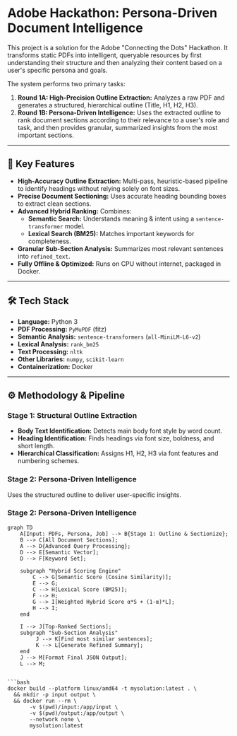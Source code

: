 # Adobe Hackathon: Persona-Driven Document Intelligence

This project is a solution for the Adobe "Connecting the Dots" Hackathon. It transforms static PDFs into intelligent, queryable resources by first understanding their structure and then analyzing their content based on a user's specific persona and goals.

The system performs two primary tasks:
1. **Round 1A: High-Precision Outline Extraction:** Analyzes a raw PDF and generates a structured, hierarchical outline (Title, H1, H2, H3).
2. **Round 1B: Persona-Driven Intelligence:** Uses the extracted outline to rank document sections according to their relevance to a user's role and task, and then provides granular, summarized insights from the most important sections.

---

## 🚀 Key Features

- **High-Accuracy Outline Extraction:** Multi-pass, heuristic-based pipeline to identify headings without relying solely on font sizes.
- **Precise Document Sectioning:** Uses accurate heading bounding boxes to extract clean sections.
- **Advanced Hybrid Ranking:** Combines:
  - **Semantic Search:** Understands meaning & intent using a `sentence-transformer` model.
  - **Lexical Search (BM25):** Matches important keywords for completeness.
- **Granular Sub-Section Analysis:** Summarizes most relevant sentences into `refined_text`.
- **Fully Offline & Optimized:** Runs on CPU without internet, packaged in Docker.

---

## 🛠️ Tech Stack

- **Language:** Python 3
- **PDF Processing:** `PyMuPDF` (fitz)
- **Semantic Analysis:** `sentence-transformers` (`all-MiniLM-L6-v2`)
- **Lexical Analysis:** `rank_bm25`
- **Text Processing:** `nltk`
- **Other Libraries:** `numpy`, `scikit-learn`
- **Containerization:** Docker

---

## ⚙️ Methodology & Pipeline

### Stage 1: Structural Outline Extraction
- **Body Text Identification:** Detects main body font style by word count.
- **Heading Identification:** Finds headings via font size, boldness, and short length.
- **Hierarchical Classification:** Assigns H1, H2, H3 via font features and numbering schemes.

### Stage 2: Persona-Driven Intelligence
Uses the structured outline to deliver user-specific insights.

### Stage 2: Persona-Driven Intelligence

```mermaid
graph TD
    A[Input: PDFs, Persona, Job] --> B{Stage 1: Outline & Sectionize};
    B --> C[All Document Sections];
    A --> D{Advanced Query Processing};
    D --> E[Semantic Vector];
    D --> F[Keyword Set];

    subgraph "Hybrid Scoring Engine"
        C --> G[Semantic Score (Cosine Similarity)];
        E --> G;
        C --> H[Lexical Score (BM25)];
        F --> H;
        G --> I[Weighted Hybrid Score α*S + (1-α)*L];
        H --> I;
    end

    I --> J[Top-Ranked Sections];
    subgraph "Sub-Section Analysis"
         J --> K[Find most similar sentences];
         K --> L[Generate Refined Summary];
    end
    J --> M[Format Final JSON Output];
    L --> M;


```bash
docker build --platform linux/amd64 -t mysolution:latest . \
  && mkdir -p input output \
  && docker run --rm \
       -v $(pwd)/input:/app/input \
       -v $(pwd)/output:/app/output \
       --network none \
       mysolution:latest


